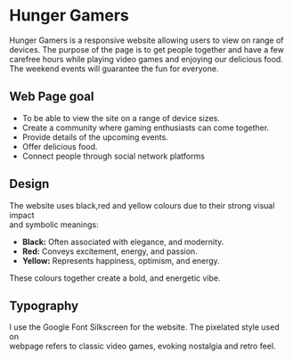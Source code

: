 
# Hunger Gamers

Hunger Gamers is a responsive website allowing users to view on range of devices. The purpose of the page is to get people together and  have a few carefree hours while playing video games and enjoying our delicious food. The weekend events will guarantee the fun for everyone.

## Web Page goal

* To be able to view the site on a range of device sizes.
* Create a community where gaming enthusiasts can come together.
* Provide details of the upcoming events.
* Offer delicious food.
* Connect people through social network platforms

## Design

The website uses black,red and yellow colours due to their strong visual impact <br>
and symbolic meanings:

* **Black:** Often associated with elegance, and modernity.
* **Red:** Conveys excitement, energy, and passion.
* **Yellow:** Represents happiness, optimism, and energy.

These colours together create a bold, and energetic vibe.

## Typography 

I use the Google Font Silkscreen for the website. The pixelated style used on<br>
webpage refers to classic video games, evoking nostalgia and retro feel.